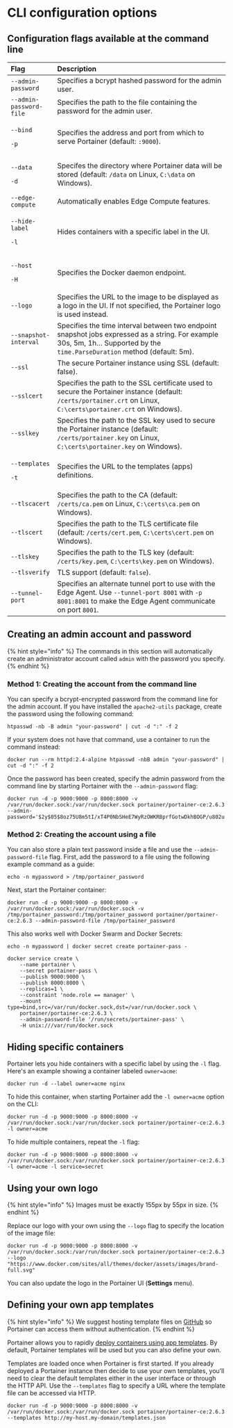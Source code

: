 # CLI configuration options

## Configuration flags available at the command line

<table>
  <thead>
    <tr>
      <th style="text-align:left">Flag</th>
      <th style="text-align:left">Description</th>
    </tr>
  </thead>
  <tbody>
    <tr>
      <td style="text-align:left"><code>--admin-password</code>
      </td>
      <td style="text-align:left">Specifies a bcrypt hashed password for the admin user.</td>
    </tr>
    <tr>
      <td style="text-align:left"><code>--admin-password-file</code>
      </td>
      <td style="text-align:left">Specifies the path to the file containing the password for the admin user.</td>
    </tr>
    <tr>
      <td style="text-align:left">
        <p><code>--bind</code>
        </p>
        <p><code>-p</code>
        </p>
      </td>
      <td style="text-align:left">Specifies the address and port from which to serve Portainer (default: <code>:9000</code>).</td>
    </tr>
    <tr>
      <td style="text-align:left">
        <p><code>--data</code>
        </p>
        <p><code>-d</code>
        </p>
      </td>
      <td style="text-align:left">Specifes the directory where Portainer data will be stored (default: <code>/data</code> on
        Linux, <code>C:\data</code> on Windows).</td>
    </tr>
    <tr>
      <td style="text-align:left"><code>--edge-compute</code>
      </td>
      <td style="text-align:left">Automatically enables Edge Compute features.</td>
    </tr>
    <tr>
      <td style="text-align:left">
        <p><code>--hide-label</code>
        </p>
        <p><code>-l</code>
        </p>
      </td>
      <td style="text-align:left">Hides containers with a specific label in the UI.</td>
    </tr>
    <tr>
      <td style="text-align:left">
        <p><code>--host</code>
        </p>
        <p><code>-H</code>
        </p>
      </td>
      <td style="text-align:left">Specifies the Docker daemon endpoint.</td>
    </tr>
    <tr>
      <td style="text-align:left"><code>--logo</code>
      </td>
      <td style="text-align:left">Specifies the URL to the image to be displayed as a logo in the UI. If
        not specified, the Portainer logo is used instead.</td>
    </tr>
    <tr>
      <td style="text-align:left"><code>--snapshot-interval</code>
      </td>
      <td style="text-align:left">Specifies the time interval between two endpoint snapshot jobs expressed
        as a string. For example 30s, 5m, 1h&#x2026; Supported by the <code>time.ParseDuration</code> method
        (default: 5m).</td>
    </tr>
    <tr>
      <td style="text-align:left"><code>--ssl</code>
      </td>
      <td style="text-align:left">The secure Portainer instance using SSL (default: false).</td>
    </tr>
    <tr>
      <td style="text-align:left"><code>--sslcert</code>
      </td>
      <td style="text-align:left">Specifies the path to the SSL certificate used to secure the Portainer
        instance (default: <code>/certs/portainer.crt</code> on Linux, <code>C:\certs\portainer.crt</code> on
        Windows).</td>
    </tr>
    <tr>
      <td style="text-align:left"><code>--sslkey</code>
      </td>
      <td style="text-align:left">Specifies the path to the SSL key used to secure the Portainer instance
        (default: <code>/certs/portainer.key</code> on Linux, <code>C:\certs\portainer.key</code> on
        Windows).</td>
    </tr>
    <tr>
      <td style="text-align:left">
        <p><code>--templates</code>
        </p>
        <p><code>-t</code>
        </p>
      </td>
      <td style="text-align:left">Specifies the URL to the templates (apps) definitions.</td>
    </tr>
    <tr>
      <td style="text-align:left"><code>--tlscacert</code>
      </td>
      <td style="text-align:left">Specifies the path to the CA (default: <code>/certs/ca.pem</code> on Linux, <code>C:\certs\ca.pem</code> on
        Windows).</td>
    </tr>
    <tr>
      <td style="text-align:left"><code>--tlscert</code>
      </td>
      <td style="text-align:left">Specifies the path to the TLS certificate file (default: <code>/certs/cert.pem</code>, <code>C:\certs\cert.pem</code> on
        Windows).</td>
    </tr>
    <tr>
      <td style="text-align:left"><code>--tlskey</code>
      </td>
      <td style="text-align:left">Specifies the path to the TLS key (default: <code>/certs/key.pem</code>, <code>C:\certs\key.pem</code> on
        Windows).</td>
    </tr>
    <tr>
      <td style="text-align:left"><code>--tlsverify</code>
      </td>
      <td style="text-align:left">TLS support (default: <code>false</code>).</td>
    </tr>
    <tr>
      <td style="text-align:left"><code>--tunnel-port</code>
      </td>
      <td style="text-align:left">Specifies an alternate tunnel port to use with the Edge Agent. Use <code>--tunnel-port 8001</code> with <code>-p 8001:8001</code> to
        make the Edge Agent communicate on port <code>8001</code>.</td>
    </tr>
  </tbody>
</table>

## Creating an admin account and password

{% hint style="info" %}
The commands in this section will automatically create an administrator account called `admin` with the password you specify.
{% endhint %}

### Method 1: Creating the account from the command line

You can specify a bcrypt-encrypted password from the command line for the admin account. If you have installed the `apache2-utils` package, create the password using the following command: 

```text
htpasswd -nb -B admin "your-password" | cut -d ":" -f 2
```

If your system does not have that command, use a container to run the command instead:

```text
docker run --rm httpd:2.4-alpine htpasswd -nbB admin "your-password" | cut -d ":" -f 2
```

Once the password has been created, specify the admin password from the command line by starting Portainer with the `--admin-password` flag:

```text
docker run -d -p 9000:9000 -p 8000:8000 -v /var/run/docker.sock:/var/run/docker.sock portainer/portainer-ce:2.6.3 --admin-password='$2y$05$8oz75U8m5tI/xT4P0NbSHeE7WyRzOWKRBprfGotwDkhBOGP/u802u'
```

### Method 2: Creating the account using a file

You can also store a plain text password inside a file and use the `--admin-password-file` flag. First, add the password to a file using the following example command as a guide:

```text
echo -n mypassword > /tmp/portainer_password
```

Next, start the Portainer container:

```text
docker run -d -p 9000:9000 -p 8000:8000 -v /var/run/docker.sock:/var/run/docker.sock -v /tmp/portainer_password:/tmp/portainer_password portainer/portainer-ce:2.6.3 --admin-password-file /tmp/portainer_password
```

This also works well with Docker Swarm and Docker Secrets:

```text
echo -n mypassword | docker secret create portainer-pass -
```

```text
docker service create \
    --name portainer \
    --secret portainer-pass \
    --publish 9000:9000 \
    --publish 8000:8000 \
    --replicas=1 \
    --constraint 'node.role == manager' \
    --mount type=bind,src=/var/run/docker.sock,dst=/var/run/docker.sock \
    portainer/portainer-ce:2.6.3 \
    --admin-password-file '/run/secrets/portainer-pass' \
    -H unix:///var/run/docker.sock
```

## Hiding specific containers

Portainer lets you hide containers with a specific label by using the `-l` flag. Here's an example showing a container labeled `owner=acme`:

```text
docker run -d --label owner=acme nginx
```

To hide this container, when starting Portainer add the `-l owner=acme` option on the CLI:

```text
docker run -d -p 9000:9000 -p 8000:8000 -v /var/run/docker.sock:/var/run/docker.sock portainer/portainer-ce:2.6.3 -l owner=acme
```

To hide multiple containers, repeat the `-l` flag:

```text
docker run -d -p 9000:9000 -p 8000:8000 -v /var/run/docker.sock:/var/run/docker.sock portainer/portainer-ce:2.6.3 -l owner=acme -l service=secret
```

## Using your own logo

{% hint style="info" %}
Images must be exactly 155px by 55px in size.
{% endhint %}

Replace our logo with your own using the `--logo` flag to specify the location of the image file:

```text
docker run -d -p 9000:9000 -p 8000:8000 -v /var/run/docker.sock:/var/run/docker.sock portainer/portainer-ce:2.6.3 --logo "https://www.docker.com/sites/all/themes/docker/assets/images/brand-full.svg"
```

You can also update the logo in the Portainer UI \(**Settings** menu\).

## Defining your own app templates

{% hint style="info" %}
We suggest hosting template files on [GitHub](https://www.github.com/) so Portainer can access them without authentication.
{% endhint %}

Portainer allows you to rapidly [deploy containers using app templates](../user/docker/templates/deploy-container.md). By default, Portainer templates will be used but you can also define your own.

Templates are loaded once when Portainer is first started. If you already deployed a Portainer instance then decide to use your own templates, you’ll need to clear the default templates either in the user interface or through the HTTP API. Use the `--templates` flag to specify a URL where the template file can be accessed via HTTP.

```text
docker run -d -p 9000:9000 -p 8000:8000 -v /var/run/docker.sock:/var/run/docker.sock portainer/portainer-ce:2.6.3 --templates http://my-host.my-domain/templates.json
```

